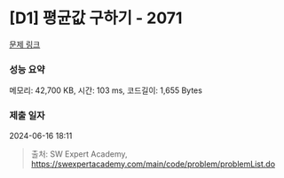 # [D1] 평균값 구하기 - 2071 

[문제 링크](https://swexpertacademy.com/main/code/problem/problemDetail.do?contestProbId=AV5QRnJqA5cDFAUq) 

### 성능 요약

메모리: 42,700 KB, 시간: 103 ms, 코드길이: 1,655 Bytes

### 제출 일자

2024-06-16 18:11



> 출처: SW Expert Academy, https://swexpertacademy.com/main/code/problem/problemList.do